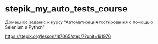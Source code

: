 # stepik_my_auto_tests_course
Домашнее задание к курсу "Автоматизация тестирования с помощью Selenium и Python"

https://stepik.org/lesson/187065/step/7?unit=161976
